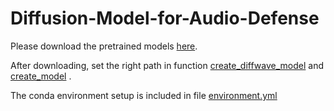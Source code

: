 # Diffusion-Model-for-Audio-Defense

Please download the pretrained models [here](https://drive.google.com/drive/folders/1BqvUYf6aJSDLPL5GeRkb1HKzCF3NhCO3?usp=sharing).

After downloading, set the right path in function [create_diffwave_model](https://github.com/cychomatica/Diffusion-Model-for-Audio-Defense/blob/98f8ce7973926442f23eff0a9e603a1d40bbe5cf/diffusion_models/diffwave_ddpm.py#L242)
and [create_model](https://github.com/cychomatica/Diffusion-Model-for-Audio-Defense/blob/98f8ce7973926442f23eff0a9e603a1d40bbe5cf/audio_models/ConvNets_SpeechCommands/create_model.py#L7)
.

The conda environment setup is included in file [environment.yml](https://github.com/cychomatica/Diffusion-Model-for-Audio-Defense/blob/master/environment.yml)
